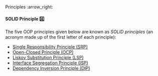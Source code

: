 <link rel="stylesheet" href="{{baseUrl}}/css/textbook.css">

<div class="website-content">

<div id="path">Principles :arrow_right: </div>

<div id="title">

#### SOLID Principle :four:

</div>

<div id="body">

The five OOP principles given below are known as _SOLID principles_ (an acronym made up of the first letter of each principle):

*	[Single Responsibility Principle (SRP)]({{baseUrl}}/principle/singleResponsibilityPrinciple/)
*	[Open-Closed Principle (OCP)]({{baseUrl}}/principle/designPrinciples/openClosedPrinciple/)
*	[Liskov Substitution Principle (LSP)]({{baseUrl}}/principle/liskovSubstitutionPrinciple/)
*	[Interface Segregation Principle (ISP)]({{baseUrl}}/principle/interfaceSegregationPrinciple/)
*	[Dependency Inversion Principle (DIP)]({{baseUrl}}/principle/dependencyInversionPrinciple/)

</div>

</div>
